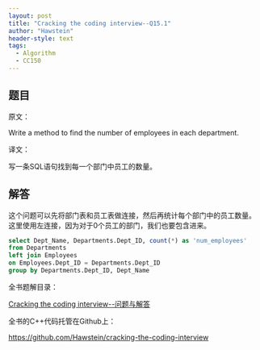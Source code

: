 ```yaml
---
layout: post
title: "Cracking the coding interview--Q15.1"
author: "Hawstein"
header-style: text
tags:
  - Algorithm
  - CC150
---
```


## 题目

原文：

Write a method to find the number of employees in each department.

译文：

写一条SQL语句找到每一个部门中员工的数量。

## 解答

这个问题可以先将部门表和员工表做连接，然后再统计每个部门中的员工数量。
这里使用左连接，因为对于0个员工的部门，我们也要包含进来。

```sql
select Dept_Name, Departments.Dept_ID, count(*) as 'num_employees'
from Departments
left join Employees
on Employees.Dept_ID = Departments.Dept_ID
group by Departments.Dept_ID, Dept_Name
```


全书题解目录：

[Cracking the coding interview--问题与解答](/2013/03/14/ctci-solutions-contents/)

全书的C++代码托管在Github上：

<https://github.com/Hawstein/cracking-the-coding-interview>
